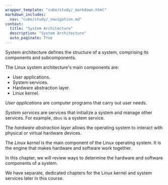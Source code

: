 ```yaml
---
wrapper_template: "cube/study/_markdown.html"
markdown_includes:
  nav: "cube/study/_navigation.md"
context:
  title: "System Architecture"
  description: "System Architecture"
  auto_paginate: True
---
```


System architecture defines the structure of a system, comprising its
components and subcomponents.

The Linux system architecture's main components are:

* User applications.
* System services.
* Hardware abstraction layer.
* Linux kernel.

*User applications* are computer programs that carry out user
needs.

*System services* are services that initialize a system and manage
other services. For example, `dbus` is a system service.

The *hardware abstraction layer* allows the operating system to
interact with physical or virtual hardware devices.

The *Linux kernel* is the main component of the Linux operating system. It is the engine that makes hardware and software  work together.

In this chapter, we will review ways to determine the hardware and
software components of a system.

We have separate, dedicated chapters for the Linux kernel and
system services later in this course.
